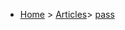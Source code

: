 * [Home](https://oren.github.io) > [Articles](https://oren.github.io/articles)> [pass](https://oren.github.io/articles/pass)
